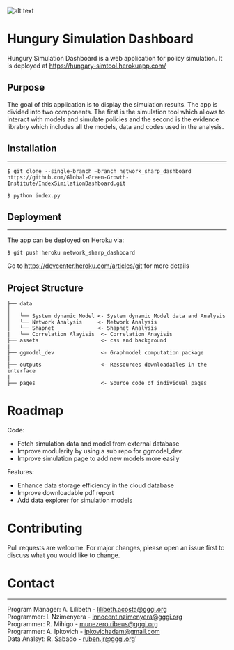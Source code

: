 ![alt text](http://greengrowthindex.gggi.org/wp-content/uploads/2019/09/LOGO_GGGI_GREEN_350x131px_002trans_Prancheta-1.png)

# Hungury Simulation Dashboard
Hungury Simulation Dashboard is a web application for policy simulation. It is deployed at https://hungary-simtool.herokuapp.com/

## Purpose
The goal of this application is to display the simulation results. The app is divided into two components. The first is the simulation tool which allows to interact with models and simulate policies and the second is the evidence librabry which includes all the models, data and codes used in the analysis. 

## Installation
-------------------
```
$ git clone --single-branch –branch network_sharp_dashboard  https://github.com/Global-Green-Growth-Institute/IndexSimilationDashboard.git 

$ python index.py
```

## Deployment
-------------------
The app can be deployed on Heroku via:

```
$ git push heroku network_sharp_dashboard
```

Go to https://devcenter.heroku.com/articles/git for more details


## Project Structure 

    ├── data           
    │   
    │   └── System dynamic Model <- System dynamic Model data and Analysis
    │   └── Network Analysis     <- Network Analysis
    │   └── Shapnet              <- Shapnet Analysis
    |   └── Correlation Alayisis  <- Correlation Anayisis 
    ├── assets                    <- css and background
    |
    ├── ggmodel_dev               <- Graphmodel computation package
    |
    ├── outputs                   <- Ressources downloadables in the interface
    |
    ├── pages                     <- Source code of individual pages

# Roadmap

Code: 
- Fetch simulation data and model from external database
- Improve modularity by using a sub repo for ggmodel_dev.
- Improve simulation page to add new models more easily

Features:
- Enhance data storage efficiency in the cloud database
- Improve downloadable pdf report
- Add data explorer for simulation models

# Contributing

Pull requests are welcome. For major changes, please open an issue first to discuss what you would like to change.

# Contact
---------------
Program Manager: A. Lilibeth - lilibeth.acosta@gggi.org<br>
Programmer: I. Nzimenyera - innocent.nzimenyera@gggi.org<br>
Programmer: R. Mihigo - munezero.ribeus@gggi.org<br>
Programmer: A. Ipkovich - ipkovichadam@gmail.com<br>
Data Analsyt: R. Sabado - ruben.jr@gggi.org'

